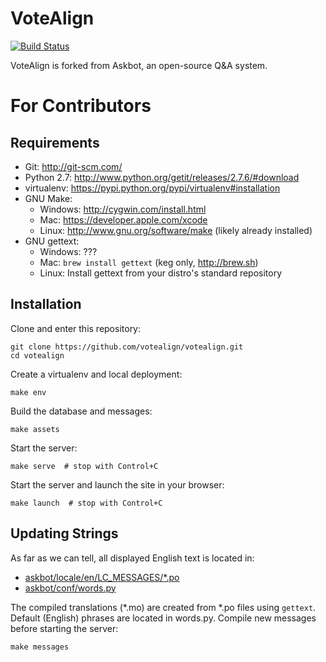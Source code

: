 VoteAlign
=========

[![Build Status](https://travis-ci.org/votealign/votealign.png?branch=master)](https://travis-ci.org/votealign/votealign)

VoteAlign is forked from Askbot, an open-source Q&A system.



For Contributors
================

Requirements
------------

* Git: http://git-scm.com/
* Python 2.7: http://www.python.org/getit/releases/2.7.6/#download
* virtualenv: https://pypi.python.org/pypi/virtualenv#installation
* GNU Make:
    * Windows: http://cygwin.com/install.html
    * Mac: https://developer.apple.com/xcode
    * Linux: http://www.gnu.org/software/make (likely already installed)
* GNU gettext:
    * Windows: ???
    * Mac: `brew install gettext` (keg only, http://brew.sh)
    * Linux: Install gettext from your distro's standard repository 


Installation
------------

Clone and enter this repository:

    git clone https://github.com/votealign/votealign.git
    cd votealign

Create a virtualenv and local deployment:

    make env

Build the database and messages:

    make assets

Start the server:

    make serve  # stop with Control+C

Start the server and launch the site in your browser:

    make launch  # stop with Control+C


Updating Strings
----------------

As far as we can tell, all displayed English text is located in:

* [askbot/locale/en/LC_MESSAGES/*.po](askbot/locale/en/LC_MESSAGES/)
* [askbot/conf/words.py](askbot/conf/words.py)

The compiled translations (*.mo) are created from *.po files using `gettext`.
Default (English) phrases are located in words.py. Compile new messages before starting the server:

    make messages

